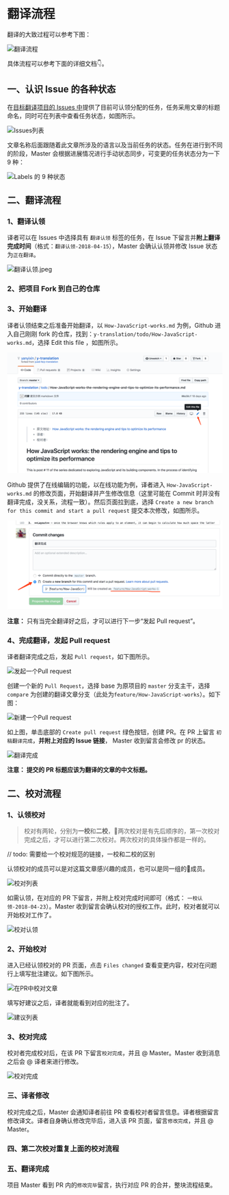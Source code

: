 # 翻译流程

翻译的大致过程可以参考下图：

![翻译流程](../images/翻译流程.png)

具体流程可以参考下面的详细文档👇。


## 一、认识 Issue 的各种状态
 在[目标翻译项目的 Issues 中](https://github.com/yued-fe/y-translation/issues)提供了目前可认领分配的任务，任务采用文章的标题命名，同时可在列表中查看任务状态，如图所示。

![Issues列表](../images/Issues列表.png)

 文章名称后面跟随着此文章所涉及的语言以及当前任务的状态。任务在进行到不同的阶段，Master 会根据进展情况进行手动状态同步，可变更的任务状态分为一下 9 种：

![Labels 的 9 种状态](../images/issue类型.png)

## 二、翻译流程
### 1、翻译认领
译者可以在 Issues 中选择具有 `翻译认领` 标签的任务，在 Issue 下留言并**附上翻译完成时间**（格式：`翻译认领-2018-04-15`），Master 会确认认领并修改 Issue 状态为`正在翻译`。

![翻译认领.jpeg](../images/认领翻译.png) 

### 2、把项目 Fork 到自己的仓库

### 3、开始翻译
译者认领结束之后准备开始翻译，以 `How-JavaScript-works.md` 为例，Github 进入自己刚刚 fork 的仓库，找到：`y-translation/todo/How-JavaScript-works.md`，选择 Edit this file ，如图所示。

![开始翻译](../images/开始翻译-修改文件-2.png)

Github 提供了在线编辑的功能，以在线功能为例，译者进入 `How-JavaScript-works.md` 的修改页面，开始翻译并产生修改信息（这里可能在 Commit 时并没有翻译完成，没关系，流程一致）。然后页面拉到底，选择 `Create a new branch for this commit and start a pull request` 提交本次修改，如图所示。

![开始翻译](../images/2-提交翻译.png)

**注意：** 只有当完全翻译好之后，才可以进行下一步“发起 Pull request”。

### 4、完成翻译，发起 Pull request

译者翻译完成之后，发起 `Pull request`，如下图所示。

![发起一个Pull request](../images/发起pr.png)

创建一个新的 `Pull Request`，选择 base 为原项目的 `master` 分支主干，选择 `compare` 为创建的翻译文章分支（此处为`feature/How-JavaScript-works`）。如下图：

![新建一个Pull request](../images/新建pr.png)

如上图，单击底部的 `Create pull request` 绿色按钮，创建 PR。在 PR 上留言 `初稿翻译完成`，**并附上对应的 Issue 链接**， Master 收到留言会修改 pr 的状态。

![翻译完成](../images/翻译完成.png)

**注意： 提交的 PR 标题应该为翻译的文章的中文标题。**

## 二、校对流程
### 1、认领校对
> 校对有两轮，分别为**一校**和**二校**，两次校对是有先后顺序的，第一次校对完成之后，才可以进行第二次校对。两次校对的具体操作都是一样的。

// todo: 需要给一个校对规范的链接，一校和二校的区别

认领校对的成员可以是对这篇文章感兴趣的成员，也可以是同一组的成员。

![校对列表](../images/校对列表.png)

如需认领，在对应的 PR 下留言，并附上校对完成时间即可（格式： `一校认领-2018-04-23`）。Master 收到留言会确认校对的授权工作。此时，校对者就可以开始校对工作了。

![校对认领](../images/校对认领.png)

### 2、开始校对
进入已经认领校对的 PR 页面，点击 `Files changed` 查看变更内容，校对在问题行上填写批注建议。如下图所示。

![在PR中校对文章](../images/在PR中校对文章.png)

填写好建议之后，译者就能看到对应的批注了。

![建议列表](../images/建议列表.png)

### 3、校对完成
校对者完成校对后，在该 PR 下留言`校对完成`，并且 @ Master。Master 收到消息之后会 @ 译者来进行修改。

![校对完成](../images/校对完成.png)

### 三、译者修改
校对完成之后，Master 会通知译者前往 PR 查看校对者留言信息。译者根据留言修改译文。译者自身确认修改完毕后，进入该 PR 页面，留言`修改完成`，并且 @ Master。

### 四、第二次校对重复上面的校对流程

### 五、翻译完成
项目 Master 看到 PR 内的`修改完毕`留言，执行对应 PR 的合并，整块流程结束。
